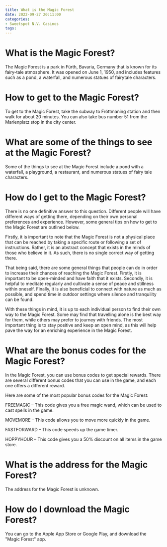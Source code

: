 ```yaml
---
title: What is the Magic Forest
date: 2022-09-27 20:11:00
categories:
- Sweetspot N.V. Casinos
tags:
---
```



#  What is the Magic Forest?

The Magic Forest is a park in Fürth, Bavaria, Germany that is known for its fairy-tale atmosphere. It was opened on June 1, 1950, and includes features such as a pond, a waterfall, and numerous statues of fairytale characters.

# How to get to the Magic Forest?

To get to the Magic Forest, take the subway to Fröttmaning station and then walk for about 20 minutes. You can also take bus number 51 from the Marienplatz stop in the city center.

# What are some of the things to see at the Magic Forest?

Some of the things to see at the Magic Forest include a pond with a waterfall, a playground, a restaurant, and numerous statues of fairy tale characters.

#  How do I get to the Magic Forest?

There is no one definitive answer to this question. Different people will have different ways of getting there, depending on their own personal preferences and experience. However, some general tips on how to get to the Magic Forest are outlined below.

Firstly, it is important to note that the Magic Forest is not a physical place that can be reached by taking a specific route or following a set of instructions. Rather, it is an abstract concept that exists in the minds of those who believe in it. As such, there is no single correct way of getting there.

That being said, there are some general things that people can do in order to increase their chances of reaching the Magic Forest. Firstly, it is important to be open-minded and have faith that it exists. Secondly, it is helpful to meditate regularly and cultivate a sense of peace and stillness within oneself. Finally, it is also beneficial to connect with nature as much as possible, and spend time in outdoor settings where silence and tranquility can be found.

With these things in mind, it is up to each individual person to find their own way to the Magic Forest. Some may find that travelling alone is the best way for them, while others may prefer to journey with friends. The most important thing is to stay positive and keep an open mind, as this will help pave the way for an enriching experience in the Magic Forest.

#  What are the bonus codes for the Magic Forest?

In the Magic Forest, you can use bonus codes to get special rewards. There are several different bonus codes that you can use in the game, and each one offers a different reward.

Here are some of the most popular bonus codes for the Magic Forest:

FREEMAGIC – This code gives you a free magic wand, which can be used to cast spells in the game.

MOVEMORE – This code allows you to move more quickly in the game.

FASTFORWARD – This code speeds up the game timer.

HOPPYHOUR – This code gives you a 50% discount on all items in the game store.

#  What is the address for the Magic Forest?

The address for the Magic Forest is unknown.

#  How do I download the Magic Forest?

You can go to the Apple App Store or Google Play, and download the "Magic Forest" app.